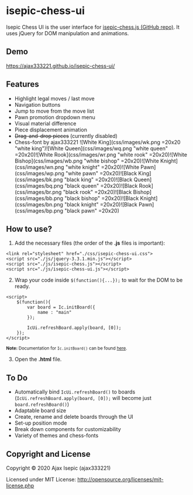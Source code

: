 isepic-chess-ui
================

Isepic Chess UI is the user interface for [isepic-chess.js (GitHub repo)](https://github.com/ajax333221/isepic-chess). It uses jQuery for DOM manipulation and animations.

Demo
-------------

https://ajax333221.github.io/isepic-chess-ui/

Features
-------------

- Highlight legal moves / last move
- Navigation buttons
- Jump to move from the move list
- Pawn promotion dropdown menu
- Visual material difference
- Piece displacement animation
- ~~Drag-and-drop pieces~~ (currently disabled)
- Chess-font by ajax333221 ![White King](css/images/wk.png =20x20 "white king")![White Queen](css/images/wq.png "white queen" =20x20)![White Rook](css/images/wr.png "white rook" =20x20)![White Bishop](css/images/wb.png "white bishop" =20x20)![White Knight](css/images/wn.png "white knight" =20x20)![White Pawn](css/images/wp.png "white pawn" =20x20)![Black King](css/images/bk.png "black king" =20x20)![Black Queen](css/images/bq.png "black queen" =20x20)![Black Rook](css/images/br.png "black rook" =20x20)![Black Bishop](css/images/bb.png "black bishop" =20x20)![Black Knight](css/images/bn.png "black knight" =20x20)![Black Pawn](css/images/bp.png "black pawn" =20x20)

How to use?
-------------

1. Add the necessary files (the order of the **.js** files is important):

```
<link rel="stylesheet" href="./css/isepic-chess-ui.css">
<script src="./js/jquery-3.3.1.min.js"></script>
<script src="./js/isepic-chess.js"></script>
<script src="./js/isepic-chess-ui.js"></script>
```

2. Wrap your code inside `$(function(){...});` to wait for the DOM to be ready.

```
<script>
	$(function(){
		var board = Ic.initBoard({
			name : "main"
		});
		
		IcUi.refreshBoard.apply(board, [0]);
	});
</script>
```
<sub>**Note:** Documentation for `Ic.initBoard()` can be found [here](https://github.com/ajax333221/isepic-chess#documentation).</sub>

3. Open the **.html** file.

To Do
-------------

- Automatically bind `IcUi.refreshBoard()` to boards (`IcUi.refreshBoard.apply(board, [0]);` will become just `board.refreshBoard()`)
- Adaptable board size
- Create, rename and delete boards through the UI
- Set-up position mode
- Break down components for customizability
- Variety of themes and chess-fonts

Copyright and License
-------------

Copyright © 2020 Ajax Isepic (ajax333221)

Licensed under MIT License: http://opensource.org/licenses/mit-license.php
